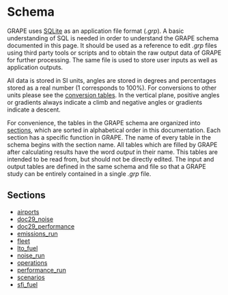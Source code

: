 ﻿# Schema

GRAPE uses [SQLite](https://www.sqlite.org/) as an application file format (*.grp*). A basic understanding of SQL is needed in order to understand the GRAPE schema documented in this page. It should be used as a reference to edit *.grp* files using third party tools or scripts and to obtain the raw output data of GRAPE for further processing. The same file is used to store user inputs as well as application outputs.

All data is stored in SI units, angles are stored in degrees and percentages stored as a real number (1 corresponds to 100%). For conversions to other units please see the [conversion tables](../IO/ConversionTables.md). In the vertical plane, positive angles or gradients always indicate a climb and negative angles or gradients indicate a descent. 

For convenience, the tables in the GRAPE schema are organized into [sections](#sections), which are sorted in alphabetical order in this documentation. Each section has a specific function in GRAPE. The name of every table in the schema begins with the section name. All tables which are filled by GRAPE after calculating results have the word *output* in their name. This tables are intended to be read from, but should not be directly edited. The input and output tables are defined in the same schema and file so that a GRAPE study can be entirely contained in a single *.grp* file.

## Sections

- [airports](airports.md)
- [doc29_noise](doc29_noise.md)
- [doc29_performance](doc29_performance.md)
- [emissions_run](emissions_run.md)
- [fleet](fleet.md)
- [lto_fuel](lto_fuel_emissions.md)
- [noise_run](noise_run.md)
- [operations](operations.md)
- [performance_run](performance_run.md)
- [scenarios](scenarios.md)
- [sfi_fuel](sfi_fuel.md)
